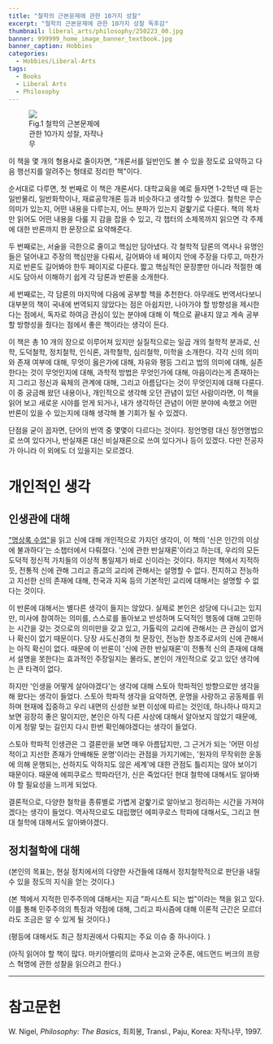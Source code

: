 ```yaml
---
title: "철학의 근본문제에 관한 10가지 성찰"
excerpt: "철학의 근본문제에 관한 10가지 성찰 독후감"
thumbnail: liberal_arts/philosophy/250223_00.jpg
banner: 999999_home_image_banner_textbook.jpg
banner_caption: Hobbies
categories:
  - Hobbies/Liberal-Arts
tags:
  - Books
  - Liberal Arts
  - Philosophy
---
```


<figure class="align-center" style="width: 30%">
  <a href="{{ site.url }}{{ site.baseurl }}/assets/images/liberal_arts/philosophy/250223_00.jpg">
  <img src="{{ site.url }}{{ site.baseurl }}/assets/images/liberal_arts/philosophy/250223_00.jpg">
  </a>
  <figcaption>
  Fig.1 철학의 근본문제에 관한 10가지 성찰, 자작나무
  </figcaption>
</figure>

이 책을 몇 개의 형용사로 줄이자면, "개론서를 일반인도 볼 수 있을 정도로 요약하고 다음 행선지를 알려주는 형태로 정리한 책"이다.

순서대로 다루면, 첫 번째로 이 책은 개론서다. 대학교육을 예로 들자면 1-2학년 때 듣는 일반물리, 일반화학이나, 재료공학개론 등과 비슷하다고 생각할 수 있겠다. 철학은 무슨 의미가 있는지, 어떤 내용을 다루는지, 어느 분파가 있는지 겉핥기로 다룬다. 책의 목차만 읽어도 어떤 내용을 다룰 지 감을 잡을 수 있고, 각 챕터의 소제목까지 읽으면 각 주제에 대한 반론까지 한 문장으로 요약해준다.

두 번째로는, 서술을 극한으로 줄이고 핵심만 담아냈다. 각 철학적 담론의 역사나 유명인들은 덜어내고 주장의 핵심만을 다뤄서, 길어봐야 네 페이지 안에 주장을 다루고, 마찬가지로 반론도 길어봐야 한두 페이지로 다룬다. 짧고 핵심적인 문장뿐만 아니라 적절한 예시도 담아서 이해하기 쉽게 각 담론과 반론을 소개한다.

세 번째로는, 각 담론의 마지막에 다음에 공부할 책을 추천한다. 아무래도 번역서다보니 대부분의 책이 국내에 번역되지 않았다는 점은 아쉽지만, 나아가야 할 방향성을 제시한다는 점에서, 독자로 하여금 관심이 있는 분야에 대해 이 책으로 끝내지 않고 계속 공부할 방향성을 줬다는 점에서 좋은 책이라는 생각이 든다.

이 책은 총 10 개의 장으로 이루어져 있지만 실질적으로는 일곱 개의 철학적 분과로, 신학, 도덕철학, 정치철학, 인식론, 과학철학, 심리철학, 미학을 소개한다. 각각 신의 의미와 존재 여부에 대해, 무엇이 옳은가에 대해, 자유와 평등 그리고 법의 의미에 대해, 실존한다는 것이 무엇인지에 대해, 과학적 방법은 무엇인가에 대해, 마음이라는게 존재하는지 그리고 정신과 육체의 관계에 대해, 그리고 아름답다는 것이 무엇인지에 대해 다룬다. 이 중 궁금해 왔던 내용이나, 개인적으로 생각해 오던 관념이 있던 사람이라면, 이 책을 읽어 보고 새로운 시야를 얻게 되거나, 내가 생각하던 관념이 어떤 분야에 속했고 어떤 반론이 있을 수 있는지에 대해 생각해 볼 기회가 될 수 있겠다.

단점을 굳이 꼽자면, 단어의 번역 중 몇몇이 다르다는 것이다. 정언명령 대신 정언명법으로 쓰여 있다거나, 반실재론 대신 비실재론으로 쓰여 있다거나 등이 있겠다. 다만 전공자가 아니라 이 외에도 더 있을지는 모르겠다.

# 개인적인 생각

## 인생관에 대해

<a href="https://ingyu-lee.github.io/hobbies/liberal-arts/meditations-00/">"명상록 수업"</a>을 읽고 신에 대해 개인적으로 가지던 생각이, 이 책의 '신은 인간의 이상에 불과하다'는 소챕터에서 다뤄졌다. '신에 관한 반실재론'이라고 하는데, 우리의 모든 도덕적 정신적 가치들의 이상적 통일체가 바로 신이라는 것이다. 하지만 책에서 지적하듯, 전통적 신에 관해 그리고 종교의 교리에 관해서는 설명할 수 없다. 전지하고 전능하고 지선한 신의 존재에 대해, 천국과 지옥 등의 기본적인 교리에 대해서는 설명할 수 없다는 것이다.

이 반론에 대해서는 별다른 생각이 들지는 않았다. 실제로 본인은 성당에 다니고는 있지만, 미사에 참여하는 의미를, 스스로를 돌아보고 반성하며 도덕적인 행동에 대해 고민하는 시간을 갖는 것으로의 의미만을 갖고 있고, 가톨릭의 교리에 관해서는 큰 관심이 없거나 확신이 없기 때문이다. 당장 사도신경의 첫 문장인, 전능한 창조주로서의 신에 관해서는 아직 확신이 없다. 때문에 이 반론이 '신에 관한 반실재론'이 전통적 신의 존재에 대해서 설명을 못한다는 효과적인 주장일지는 몰라도, 본인이 개인적으로 갖고 있던 생각에는 큰 타격이 없다.

하지만 '인생을 어떻게 살아야겠다'는 생각에 대해 스토아 학파적인 방향으로만 생각을 해 왔다는 생각이 들었다. 스토아 학파적 생각을 요약하면, 운명을 사랑하고 공동체를 위하며 현재에 집중하고 우리 내면의 신성한 보편 이성에 따르는 것인데, 하나하나 따지고 보면 굉장히 좋은 말이지만, 본인은 아직 다른 사상에 대해서 알아보지 않았기 때문에, 이게 정말 맞는 길인지 다시 한번 확인해야겠다는 생각이 들었다.

스토아 학파적 인생관은 그 결론만을 보면 매우 아름답지만, 그 근거가 되는 '어떤 이성적이고 지선한 존재가 안배해둔 운명'이라는 관점을 가지기에는, '원자의 무작위한 운동에 의해 운행되는, 선하지도 악하지도 않은 세계'에 대한 관점도 틀리지는 않아 보이기 때문이다. 때문에 에피쿠로스 학파라던가, 신은 죽었다던 현대 철학에 대해서도 알아봐야 할 필요성을 느끼게 되었다.

결론적으로, 다양한 철학을 종류별로 가볍게 겉핥기로 알아보고 정리하는 시간을 가져야겠다는 생각이 들었다. 역사적으로도 대립했던 에피쿠로스 학파에 대해서도, 그리고 현대 철학에 대해서도 알아봐야겠다.

## 정치철학에 대해

(본인의 목표는, 현실 정치에서의 다양한 사건들에 대해서 정치철학적으로 판단을 내릴 수 있을 정도의 지식을 얻는 것이다.)

(본 책에서 지적한 민주주의에 대해서는 지금 "파시스트 되는 법"이라는 책을 읽고 있다. 이를 통해 민주주의의 특징과 약점에 대해, 그리고 파시즘에 대해 이론적 근간은 모르더라도 조금은 알 수 있게 될 것이다.)

(평등에 대해서도 최근 정치권에서 다뤄지는 주요 이슈 중 하나이다. )

(아직 읽어야 할 책이 많다. 마키아밸리의 로마사 논고와 군주론, 에드먼드 버크의 프랑스 혁명에 관한 성찰을 읽으려고 한다.)

---

# 참고문헌

W. Nigel, *Philosophy: The Basics*, 최희봉, Transl., Paju, Korea: 자작나무, 1997.
